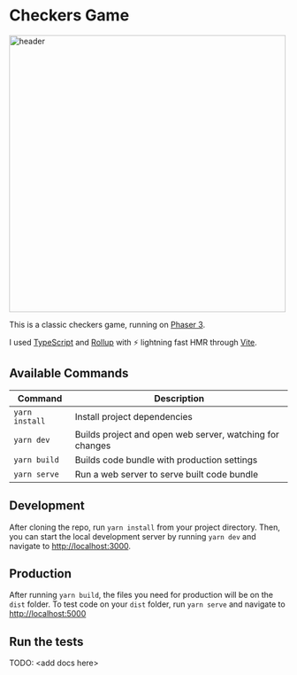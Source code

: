 # Checkers Game

 <img align="center" src="https://i.imgur.com/6lcIxDs.png" alt="header" width="500"/>

This is a classic checkers game, running on [Phaser 3](https://github.com/photonstorm/phaser).

I used [TypeScript](https://www.typescriptlang.org/) and [Rollup](https://rollupjs.org) with ⚡️ lightning fast HMR through [Vite](https://vitejs.dev/).

## Available Commands

| Command | Description |
|---------|-------------|
| `yarn install` | Install project dependencies |
| `yarn dev` | Builds project and open web server, watching for changes |
| `yarn build` | Builds code bundle with production settings  |
| `yarn serve` | Run a web server to serve built code bundle |

## Development

After cloning the repo, run `yarn install` from your project directory. Then, you can start the local development
server by running `yarn dev` and navigate to <http://localhost:3000>.

## Production

After running `yarn build`, the files you need for production will be on the `dist` folder.
To test code on your `dist` folder, run `yarn serve` and navigate to <http://localhost:5000>

## Run the tests

TODO: \<add docs here\>
